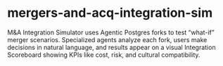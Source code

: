 # mergers-and-acq-integration-sim
M&amp;A Integration Simulator uses Agentic Postgres forks to test “what-if” merger scenarios. Specialized agents analyze each fork, users make decisions in natural language, and results appear on a visual Integration Scoreboard showing KPIs like cost, risk, and cultural compatibility.
